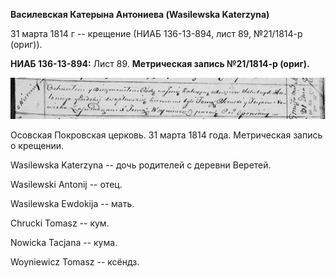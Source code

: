 **Василевская Катерына Антониева (Wasilewska Katerzyna)**

31 марта 1814 г -- крещение (НИАБ 136-13-894, лист 89, №21/1814-р
(ориг)).

**НИАБ 136-13-894:** Лист 89. **Метрическая запись №21/1814-р (ориг).**

![](./media/89d45067db7a0e262f5dedc2c87a0fbde43a1fff.png)

Осовская Покровская церковь. 31 марта 1814 года. Метрическая запись о
крещении.

Wasilewska Katerzyna -- дочь родителей с деревни Веретей.

Wasilewski Antonij -- отец.

Wasilewska Ewdokija -- мать.

Chrucki Tomasz -- кум.

Nowicka Tacjana -- кума.

Woyniewicz Tomasz -- ксёндз.
